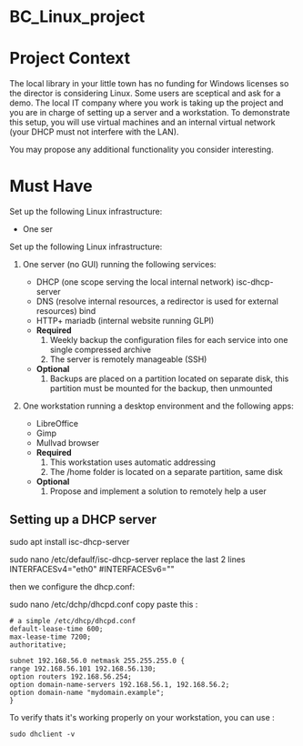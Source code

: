 # BC_Linux_project

# Project Context
The local library in your little town has no funding for Windows licenses so the director is considering Linux. Some users are sceptical and ask for a demo. The local IT company where you work is taking up the project and you are in charge of setting up a server and a workstation. To demonstrate this setup, you will use virtual machines and an internal virtual network (your DHCP must not interfere with the LAN).

You may propose any additional functionality you consider interesting.

# Must Have

Set up the following Linux infrastructure:
   - One ser
  

Set up the following Linux infrastructure:

1. One server (no GUI) running the following services:
    - DHCP (one scope serving the local internal network)  isc-dhcp-server
    - DNS (resolve internal resources, a redirector is used for external resources) bind
    - HTTP+ mariadb (internal website running GLPI)
    - **Required**
        1. Weekly backup the configuration files for each service into one single compressed archive
        2. The server is remotely manageable (SSH)
    - **Optional**
        1. Backups are placed on a partition located on  separate disk, this partition must be mounted for the backup, then unmounted

2. One workstation running a desktop environment and the following apps:
    - LibreOffice
    - Gimp
    - Mullvad browser
    - **Required** 
        1. This workstation uses automatic addressing
        2. The /home folder is located on a separate partition, same disk 
    - **Optional**
        1. Propose and implement a solution to remotely help a user

## Setting up a DHCP server

sudo apt install isc-dhcp-server

sudo nano /etc/defaulf/isc-dhcp-server
replace the last 2 lines
INTERFACESv4="eth0"
#INTERFACESv6=""

then we configure the dhcp.conf:

sudo nano /etc/dchp/dhcpd.conf
 copy paste this :

 ```
# a simple /etc/dhcp/dhcpd.conf
default-lease-time 600;
max-lease-time 7200;
authoritative;
 
subnet 192.168.56.0 netmask 255.255.255.0 {
 range 192.168.56.101 192.168.56.130;
 option routers 192.168.56.254;
 option domain-name-servers 192.168.56.1, 192.168.56.2;
 option domain-name "mydomain.example";
}
```

To verify thats it's working properly on your workstation, you can use :

```
sudo dhclient -v

```
     
